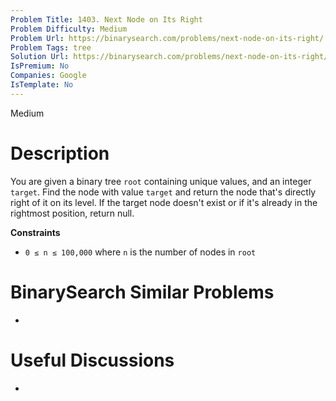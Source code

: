 ```yaml
---
Problem Title: 1403. Next Node on Its Right
Problem Difficulty: Medium
Problem Url: https://binarysearch.com/problems/next-node-on-its-right/
Problem Tags: tree
Solution Url: https://binarysearch.com/problems/next-node-on-its-right/solutions/
IsPremium: No
Companies: Google
IsTemplate: No
---
```


<span style="color: ;">Medium</span>

# Description

You are given a binary tree `root` containing unique values, and an integer `target`. Find the node with value `target` and return the node that's directly right of it on its level. If the target node doesn't exist or if it's already in the rightmost position, return null.

**Constraints**
- `0 ≤ n ≤ 100,000` where `n` is the number of nodes in `root`

# BinarySearch Similar Problems

- []()

# Useful Discussions

- []()

